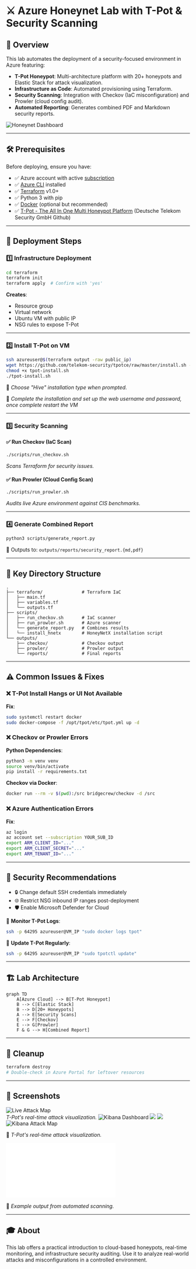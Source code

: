
# ⚔️ Azure Honeynet Lab with T-Pot & Security Scanning

## 📝 Overview

This lab automates the deployment of a security-focused environment in Azure featuring:

- **T-Pot Honeypot**: Multi-architecture platform with 20+ honeypots and Elastic Stack for attack visualization.
- **Infrastructure as Code**: Automated provisioning using Terraform.
- **Security Scanning**: Integration with Checkov (IaC misconfiguration) and Prowler (cloud config audit).
- **Automated Reporting**: Generates combined PDF and Markdown security reports.

![Honeynet Dashboard](screenshots/honeynet-dashboard.png)  


---

## 🛠️ Prerequisites

Before deploying, ensure you have:

- ✅ Azure account with active [subscription](https://azure.microsoft.com/en-us/pricing/purchase-options/azure-account?icid=azurefreeaccount) 
- ✅ [Azure CLI](https://learn.microsoft.com/en-us/cli/azure/install-azure-cli) installed  
- ✅ [Terraform](https://developer.hashicorp.com/terraform/downloads) v1.0+  
- ✅ Python 3 with pip  
- ✅ [Docker](https://www.docker.com/) (optional but recommended)  
- ✅ [T-Pot - The All In One Multi Honeypot Platform](https://github.com/telekom-security/tpotce) (Deutsche Telekom Security GmbH Github)
---

## 🚀 Deployment Steps

### 1️⃣ Infrastructure Deployment

```bash
cd terraform
terraform init
terraform apply  # Confirm with 'yes'
```

**Creates**:  
- Resource group  
- Virtual network  
- Ubuntu VM with public IP  
- NSG rules to expose T-Pot  

---

### 2️⃣ Install T-Pot on VM

```bash
ssh azureuser@$(terraform output -raw public_ip)
wget https://github.com/telekom-security/tpotce/raw/master/install.sh -O tpot-install.sh
chmod +x tpot-install.sh
./tpot-install.sh
```

🔘 *Choose "Hive" installation type when prompted.*

🔘 *Complete the installation and set up the web username and password, once complete restart the VM*

---

### 3️⃣ Security Scanning

#### ✅ Run Checkov (IaC Scan)
```bash
./scripts/run_checkov.sh
```
*Scans Terraform for security issues.*

#### ✅ Run Prowler (Cloud Config Scan)
```bash
./scripts/run_prowler.sh
```
*Audits live Azure environment against CIS benchmarks.*

---

### 4️⃣ Generate Combined Report

```bash
python3 scripts/generate_report.py
```

📁 Outputs to: `outputs/reports/security_report.{md,pdf}`

---

## 🧰 Key Directory Structure

```
.
├── terraform/               # Terraform IaC
│   ├── main.tf
│   ├── variables.tf
│   └── outputs.tf
├── scripts/
│   ├── run_checkov.sh       # IaC scanner
│   ├── run_prowler.sh       # Azure scanner
│   └── generate_report.py   # Combines results
│   └── install_hnetx        # HoneyNetX installation script 
└── outputs/
    ├── checkov/             # Checkov output
    ├── prowler/             # Prowler output
    └── reports/             # Final reports
```

---

## ⚠️ Common Issues & Fixes

### ❌ T-Pot Install Hangs or UI Not Available

**Fix**:
```bash
sudo systemctl restart docker
sudo docker-compose -f /opt/tpot/etc/tpot.yml up -d
```

### ❌ Checkov or Prowler Errors

**Python Dependencies**:
```bash
python3 -m venv venv
source venv/bin/activate
pip install -r requirements.txt
```

**Checkov via Docker**:
```bash
docker run --rm -v $(pwd):/src bridgecrew/checkov -d /src
```

### ❌ Azure Authentication Errors

**Fix**:
```bash
az login
az account set --subscription YOUR_SUB_ID
export ARM_CLIENT_ID="..."
export ARM_CLIENT_SECRET="..."
export ARM_TENANT_ID="..."
```

---

## 🔐 Security Recommendations

- 🔒 Change default SSH credentials immediately
- 🌐 Restrict NSG inbound IP ranges post-deployment
- 🛡️ Enable Microsoft Defender for Cloud

📡 **Monitor T-Pot Logs**:
```bash
ssh -p 64295 azureuser@VM_IP "sudo docker logs tpot"
```

🧼 **Update T-Pot Regularly**:
```bash
ssh -p 64295 azureuser@VM_IP "sudo tpotctl update"
```

---

## 🏗️ Lab Architecture

```mermaid
graph TD
    A[Azure Cloud] --> B[T-Pot Honeypot]
    B --> C[Elastic Stack]
    B --> D[20+ Honeypots]
    A --> E[Security Scans]
    E --> F[Checkov]
    E --> G[Prowler]
    F & G --> H[Combined Report]
```

---

## 🧹 Cleanup

```bash
terraform destroy
# Double-check in Azure Portal for leftover resources
```

---

## 📸 Screenshots
![Live Attack Map](screenshots/attack-map.png)  
*T-Pot's real-time attack visualization.*
![Kibana Dashboard](screenshots/kibana-tpot-sum.png)
![](screenshots/kibana-tpot-stat.png)
![](screenshots/kibana-tpot.png)
![Kibana Attack Map](screenshots/kibana-attack-map.png)

🔘 *T-Pot's real-time attack visualization.*

![Security Report](outputs/reports/security_report.pdf)  

🔘 *Example output from automated scanning.*

---

## 🎓 About

This lab offers a practical introduction to cloud-based honeypots, real-time monitoring, and infrastructure security auditing. Use it to analyze real-world attacks and misconfigurations in a controlled environment.
